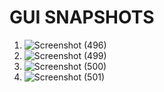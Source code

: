 # GUI SNAPSHOTS #

1. ![Screenshot (496)](https://github.com/Bhumika07092001/Exploding-kitten-game-React-/assets/109783089/fd677a39-82b1-41f1-8e7c-ebe95e74a2ef)
2. ![Screenshot (499)](https://github.com/Bhumika07092001/Exploding-kitten-game-React-/assets/109783089/e0644fc3-10cc-42e0-926d-984dab6f190a)
3. ![Screenshot (500)](https://github.com/Bhumika07092001/Exploding-kitten-game-React-/assets/109783089/d05c8e4d-adb6-4cc1-8542-63ebac34a717)
4. ![Screenshot (501)](https://github.com/Bhumika07092001/Exploding-kitten-game-React-/assets/109783089/8357dacb-2174-42bf-a619-24a19a3d76c4)


